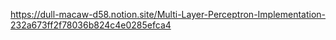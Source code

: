 https://dull-macaw-d58.notion.site/Multi-Layer-Perceptron-Implementation-232a673ff2f78036b824c4e0285efca4
